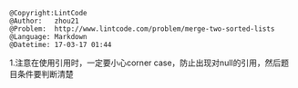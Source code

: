 ```
@Copyright:LintCode
@Author:   zhou21
@Problem:  http://www.lintcode.com/problem/merge-two-sorted-lists
@Language: Markdown
@Datetime: 17-03-17 01:44
```

1.注意在使用引用时，一定要小心corner case，防止出现对null的引用，然后题目条件要判断清楚